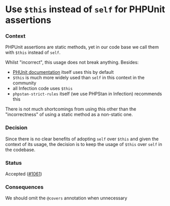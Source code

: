# Use `$this` instead of `self` for PHPUnit assertions

### Context

PHPUnit assertions are static methods, yet in our code base we call them with `$this` instead of
`self`.

Whilst "incorrect", this usage does not break anything. Besides:

- [PHUnit documentation][phpunit-doc] itself uses this by default
- `$this` is much more widely used than `self` in this context in the community
- all Infection code uses `$this`
- `phpstan-strict-rules` itself (we use PHPStan in Infection) recommends this

There is not much shortcomings from using this other than the "incorrectness" of using a static
method as a non-static one.


### Decision

Since there is no clear benefits of adopting `self` over `$this` and given the context of its usage,
the decision is to keep the usage of `$this` over `self` in the codebase.


### Status

Accepted ([#1061][1061])


### Consequences

We should omit the `@covers` annotation when unnecessary

[phpunit-doc]: https://phpunit.de/manual/6.5/en/appendixes.assertions.html
[1061]: https://github.com/infection/infection/pull/1061
